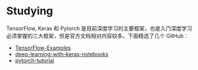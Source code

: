 # Studying

TensorFlow, Keras 和 Pytorch 是目前深度学习的主要框架，也是入门深度学习必须掌握的三大框架，但是官方文档相对内容较多。下面精选了几个 GitHub：

- [TensorFlow-Examples](https://github.com/XNoteW/TensorFlow-Examples)
- [deep-learning-with-keras-notebooks](https://github.com/XNoteW/deep-learning-with-keras-notebooks)
- [pytorch-tutorial](https://github.com/XNoteW/pytorch-tutorial)
